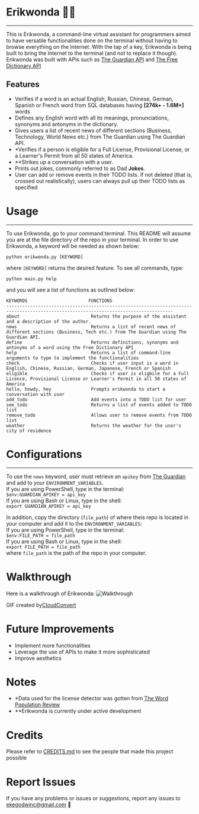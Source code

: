 # **Erikwonda** :technologist:
----------------------------------------------------------------------------------------------------------------
This is Erikwonda, a command-line virtual assistant  for programmers aimed to have versatile functionalities done on the terminal 
without having to browse everything on the Internet. With the tap of a key, Erikwonda is being built to bring the 
Internet to the terminal (and not to replace it though). Erikwonda was built with APIs such as [The Guardian API](https://open-platform.theguardian.com/) and [The Free Dictionary API](https://dictionaryapi.dev/) 

## Features
- Verifies if a word is an actual English, Russian, Chinese, German, Spanish or French word from SQL databases having **[274k+ - 1.6M+]** 
words
- Defines any English word with all its meanings, pronunciations, synonyms and antonyms in the dictionary.
- Gives users a list of recent news of different sections (Business, Technology, World News etc.) from The Guardian using The Guardian API.
- *Verifies if a person is eligible for a Full License, Provisional License, or a Learner's Permit from all 50 states of America.
- **Strikes up a conversation with a user.
- Prints out jokes, commonly referred to as Dad **Jokes**.
- User can add or remove events in their TODO lists. If not deleted (that is, crossed out realistically), users can always pull up their TODO
lists as specified

# Usage
--------------------------------------------------------------------------------------------------------------------
To use Erikwonda, go to your command terminal. This README will assume you are at the file directory of the repo in your terminal.
In order to use Erikwonda, a keyword will be needed as shown below:
```
python erikwonda.py [KEYWORD]
```
where ```[KEYWORD]``` returns the desired feature. 
To see all commands, type:
```
python main.py help
```
and you will see a list of functions as outlined below:
```
KEYWORDS                       FUNCTIONS
-------------------------------------------------------------------------------------------------------------------------------------
about                           Returns the purpose of the assistant and a description of the author.
news                            Returns a list of recent news of different sections (Business, Tech etc.) from The Guardian using The Guardian API.
define                          Returns definitions, synonyms and antonyms of a word using the Free Dictionary API
help                            Returns a list of command-line arguments to type to implement the functionalities
check                           Checks if user input is a word in English, Chinese, Russian, German, Japanese, French or Spanish
eligible                        Checks if user is eligbile for a Full Licence, Provisional License or Learner's Permit in all 50 states of America
hello, howdy, hey               Prompts erikwonda to start a conversation with user
add_todo                        Add events into a TODO list for user
see_todo                        Returns a list of events added to TODO list
remove_todo                     Allows user to remove events from TODO list
weather                         Returns the weather for the user's city of residence
```
# Configurations
----------------------------------------------------------------------------------------------------------------------------------
To use the ```news``` keyword, user must retrieve an ```apikey``` from [The Guardian](https://open-platform.theguardian.com/) and add to your ```ENVIRONMENT_VARIABLES```.<br/>
If you are using PowerShell, type in the terminal:<br/>
```$env:GUARDIAN_APIKEY = api_key```<br/>
If you are using Bash or Linux, type in the shell:<br/>
```export GUARDIAN_APIKEY = api_key```<br/>

In addition, copy the directory (```file_path```) of where theis repo is located in your computer and add it to the ```ENVIRONMENT_VARIABLES```:<br/>
If you are using PowerShell, type in the terminal:<br/>
```$env:FILE_PATH = file_path```<br/>
If you are using Bash or Linux, type in the shell:<br/>
```export FILE_PATH = file_path```<br/>
where ```file_path``` is the path of the repo in your computer.


# Walkthrough
Here is a walkthrough of Erikwonda:
![Walkthrough](https://github.com/GodwinEke/c-lineassistantrepo/blob/master/gif/Walkthrough1.gif)

GIF created by[CloudConvert](https://cloudconvert.com)

# Future Improvements
- Implement more functionalities
- Leverage the use of APIs to make it more sophisticated
- Improve aesthetics

# Notes
- *Data used for the license detector was gotten from [The Word Population Review](https://worldpopulationreview.com/state-rankings/driving-age-by-state)
- **Erikwonda is currently under active development

# Credits
Please refer to [CREDITS.md](https://github.com/GodwinEke/c-lineassistantrepo/blob/master/data/wordstxt/CREDITS.md) to see the people that made this project
possible

# Report Issues
If you have any problems or issues or suggestions, report any issues to ekegodwinc@gmail.com :handshake:
